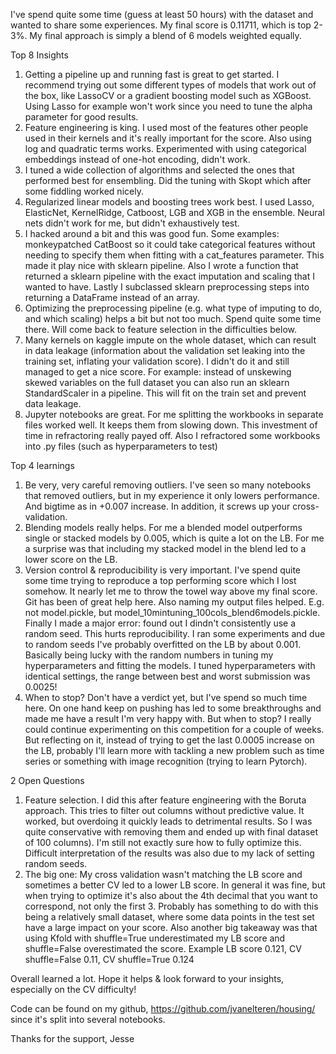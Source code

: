 I've spend quite some time (guess at least 50 hours) with the dataset and wanted to share some experiences. My final score is 0.11711, which is top 2-3%. My final approach is simply a blend of 6 models weighted equally.

Top 8 Insights
1) Getting a pipeline up and running fast is great to get started. I recommend trying out some different types of models that work out of the box, like LassoCV or a gradient boosting model such as XGBoost. Using Lasso for example won't work since you need to tune the alpha parameter for good results.
2) Feature engineering is king. I used most of the features other people used in their kernels and it's really important for the score. Also using log and quadratic terms works. Experimented with using categorical embeddings instead of one-hot encoding, didn't work.
3) I tuned a wide collection of algorithms and selected the ones that performed best for ensembling. Did the tuning with Skopt which after some fiddling worked nicely.
4) Regularized linear models and boosting trees work best. I used Lasso, ElasticNet, KernelRidge, Catboost, LGB and XGB in the ensemble. Neural nets didn't work for me, but didn't exhaustively test.
5) I hacked around a bit and this was good fun. Some examples: monkeypatched CatBoost so it could take categorical features without needing to specify them when fitting with a cat_features parameter. This made it play nice with sklearn pipeline. Also I wrote a function that returned a sklearn pipeline with the exact imputation and scaling that I wanted to have. Lastly I subclassed sklearn preprocessing steps into returning a DataFrame instead of an array.
6) Optimizing the preprocessing pipeline (e.g. what type of imputing to do, and which scaling) helps a bit but not too much. Spend quite some time there. Will come back to feature selection in the difficulties below.
7) Many kernels on kaggle impute on the whole dataset, which can result in data leakage (information about the validation set leaking into the training set, inflating your validation score). I didn't do it and still managed to get a nice score. For example: instead of unskewing skewed variables on the full dataset you can also run an sklearn StandardScaler in a pipeline. This will fit on the train set and prevent data leakage.
8) Jupyter notebooks are great. For me splitting the workbooks in separate files worked well. It keeps them from slowing down. This investment of time in refractoring really payed off. Also I refractored some workbooks into .py files (such as hyperparameters to test)

Top 4 learnings
1) Be very, very careful removing outliers. I've seen so many notebooks that removed outliers, but in my experience it only lowers performance. And bigtime as in +0.007 increase. In addition, it screws up your cross-validation.
2) Blending models really helps. For me a blended model outperforms single or stacked models by 0.005, which is quite a lot on the LB. For me a surprise was that including my stacked model in the blend led to a lower score on the LB.
3) Version control & reproducibility is very important. I've spend quite some time trying to reproduce a top performing score which I lost somehow. It nearly let me to throw the towel way above my final score. Git has been of great help here. Also naming my output files helped. E.g. not model.pickle, but model_10mintuning_100cols_blend6models.pickle. Finally I made a major error: found out I dindn't consistently use a random seed. This hurts reproducibility. I ran some experiments and due to random seeds I've probably overfitted on the LB by about 0.001. Basically being lucky with the random numbers in tuning my hyperparameters and fitting the models. I tuned hyperparameters with identical settings, the range between best and worst submission was 0.0025!
4) When to stop? Don't have a verdict yet, but I've spend so much time here. On one hand keep on pushing has led to some breakthroughs and made me have a result I'm very happy with. But when to stop? I really could continue experimenting on this competition for a couple of weeks. But reflecting on it, instead of trying to get the last 0.0005 increase on the LB, probably I'll learn more with tackling a new problem such as time series or something with image recognition (trying to learn Pytorch).

2 Open Questions
1) Feature selection. I did this after feature engineering with the Boruta approach. This tries to filter out columns without predictive value. It worked, but overdoing it quickly leads to detrimental results. So I was quite conservative with removing them and ended up with final dataset of 100 columns). I'm still not exactly sure how to fully optimize this. Difficult interpretation of the results was also due to my lack of setting random seeds.
2) The big one: My cross validation wasn't matching the LB score and sometimes a better CV led to a lower LB score. In general it was fine, but when trying to optimize it's also about the 4th decimal that you want to correspond, not only the first 3. Probably has something to do with this being a relatively small dataset, where some data points in the test set have a large impact on your score. Also another big takeaway was that using Kfold with shuffle=True underestimated my LB score and shuffle=False overestimated the score. Example LB score 0.121, CV shuffle=False 0.11, CV shuffle=True 0.124

Overall learned a lot. Hope it helps & look forward to your insights, especially on the CV difficulty!

Code can be found on my github, https://github.com/jvanelteren/housing/ since it's split into several notebooks.

Thanks for the support,
Jesse
